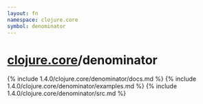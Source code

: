 ```yaml
---
layout: fn
namespace: clojure.core
symbol: denominator
---
```


# [clojure.core](../)/denominator

{% include 1.4.0/clojure.core/denominator/docs.md %}
{% include 1.4.0/clojure.core/denominator/examples.md %}
{% include 1.4.0/clojure.core/denominator/src.md %}

